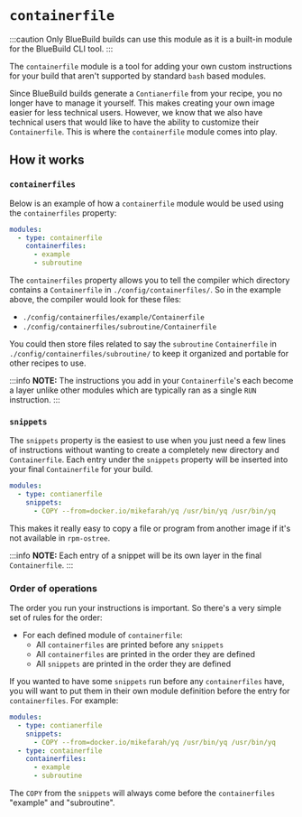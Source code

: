 # `containerfile`

:::caution
Only BlueBuild builds can use this module as it is a built-in module for the BlueBuild CLI tool.
:::

The `containerfile` module is a tool for adding your own custom instructions for your build that aren't supported by standard `bash` based modules.

Since BlueBuild builds generate a `Contianerfile` from your recipe, you no longer have to manage it yourself. This makes creating your own image easier for less technical users. However, we know that we also have technical users that would like to have the ability to customize their `Containerfile`. This is where the `containerfile` module comes into play. 

## How it works

### `containerfiles`

Below is an example of how a `containerfile` module would be used using the `containerfiles` property:

```yaml
modules:
  - type: containerfile
    containerfiles:
      - example
      - subroutine
```

The `containerfiles` property allows you to tell the compiler which directory contains a `Containerfile` in `./config/containerfiles/`. So in the example above, the compiler would look for these files:

- `./config/containerfiles/example/Containerfile`
- `./config/containerfiles/subroutine/Containerfile`

You could then store files related to say the `subroutine` `Containerfile` in `./config/containerfiles/subroutine/` to keep it organized and portable for other recipes to use.

:::info
**NOTE:** The instructions you add in your `Containerfile`'s each become a layer unlike other modules which are typically ran as a single `RUN` instruction.
:::

### `snippets`

The `snippets` property is the easiest to use when you just need a few lines of instructions without wanting to create a completely new directory and `Containerfile`. Each entry under the `snippets` property will be inserted into your final `Containerfile` for your build.

```yaml
modules:
  - type: contianerfile
    snippets:
      - COPY --from=docker.io/mikefarah/yq /usr/bin/yq /usr/bin/yq
```

This makes it really easy to copy a file or program from another image if it's not available in `rpm-ostree`.

:::info
**NOTE:** Each entry of a snippet will be its own layer in the final `Containerfile`.
:::

### Order of operations

The order you run your instructions is important. So there's a very simple set of rules for the order:

- For each defined module of `containerfile`:
  - All `containerfiles` are printed before any `snippets`
  - All `containerfiles` are printed in the order they are defined
  - All `snippets` are printed in the order they are defined

If you wanted to have some `snippets` run before any `containerfiles` have, you will want to put them in their own module definition before the entry for `containerfiles`. For example:

```yaml
modules:
  - type: contianerfile
    snippets:
      - COPY --from=docker.io/mikefarah/yq /usr/bin/yq /usr/bin/yq
  - type: containerfile
    containerfiles:
      - example
      - subroutine
```

The `COPY` from the `snippets` will always come before the `containerfiles` "example" and "subroutine".
